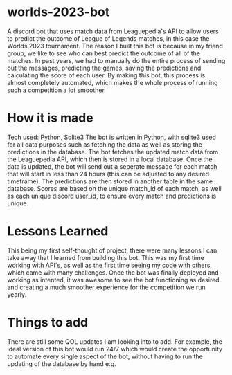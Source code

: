 # worlds-2023-bot
A discord bot that uses match data from Leaguepedia's API to allow users to predict the outcome of League of Legends matches, in this case the Worlds 2023 tournament. The reason I built this bot is because in my friend group, we like to see who can best predict the outcome of all of the matches. In past years, we had to manually do the entire process of sending out the messages, predicting the games, saving the predictions and calculating the score of each user. By making this bot, this process is almost completely automated, which makes the whole process of running such a competition a lot smoother. 

# How it is made
Tech used: Python, Sqlite3
The bot is written in Python, with sqlite3 used for all data purposes such as fetching the data as well as storing the predictions in the database. The bot fetches the updated match data from the Leaguepedia API, which then is stored in a local database. Once the data is updated, the bot will send out a seperate message for each match that will start in less than 24 hours (this can be adjusted to any desired timeframe). The predictions are then stored in another table in the same database. Scores are based on the unique match_id of each match, as well as each unique discord user_id, to ensure every match and predictions is unique. 

# Lessons Learned
This being my first self-thought of project, there were many lessons I can take away that I learned from building this bot. This was my first time working with API's, as well as the first time seeing my code with others, which came with many challenges. Once the bot was finally deployed and working as intented, it was awesome to see the bot functioning as desired and creating a much smoother experience for the competition we run yearly. 

# Things to add
There are still some QOL updates I am looking into to add.
For example, the ideal version of this bot would run 24/7 which would create the opportunity to automate every single aspect of the bot, without having to run the updating of the database by hand e.g.
